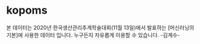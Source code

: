 # kopoms
본 데이터는 2020년 한국생산관리추계학술대회(11월 13일)에서 발표하는 [머신러닝의 기본]에 사용한 데이터 입니다. 누구든지 자유롭게 이용할 수 있습니다. -김계수-

